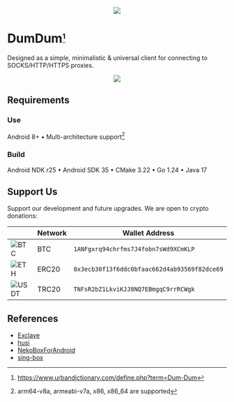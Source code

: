 <p align="center"><img src="https://img.shields.io/github/downloads/Project-Mandarin/DumDum/total?style=flat-square&logo=betfair&logoColor=white&label=Downloads"></p>

# DumDum<sub><sup>[^1]</sup></sub>
Designed as a simple, minimalistic & universal client for connecting to SOCKS/HTTP/HTTPS proxies.

<p align="center"><img src="https://www.dropbox.com/scl/fi/xolqv1ghemjmjt93tkyhp/dumdum.gif?rlkey=81l3q6omxp930wofy518bs6c7&st=sahbyzlm&raw=1"></p>

## Requirements

### Use
Android 8+ • Multi-architecture support[^2]

### Build
Android NDK r25 • Android SDK 35 • CMake 3.22 • Go 1.24 • Java 17

## Support Us
Support our development and future upgrades. We are open to crypto donations:

|                                                                                                                                      | Network | Wallet Address                               |
|--------------------------------------------------------------------------------------------------------------------------------------|---------|----------------------------------------------|
| ![BTC](https://img.shields.io/badge/BitCoin-orange?style=flat-square&logo=bitcoin&label=Donate&labelColor=white)                     | BTC     | `1ANFgxrq94chrfms7J4fobn7sWd9XCmKLP`         |
| ![ETH](https://img.shields.io/badge/Ethereum-purple?style=flat-square&logo=Ethereum&logoColor=purple&label=Donate&labelColor=f6f8fa) | ERC20   | `0x3ecb30f13f6ddc0bfaac662d4ab93569f82dce69` |
| ![USDT](https://img.shields.io/badge/USDT-cadetblue?style=flat-square&logo=Tether&label=Donate&labelColor=white)                     | TRC20   | `TNFsR2bZ1LkviKJJ8NQ7EBmgqC9rrRCWgk`         |

## References
- [Exclave](https://github.com/dyhkwong/Exclave)
- [husi](https://github.com/xchacha20-poly1305/husi) 
- [NekoBoxForAndroid](https://github.com/MatsuriDayo/NekoBoxForAndroid)
- [sing-box](https://github.com/SagerNet/sing-box)

[^1]: https://www.urbandictionary.com/define.php?term=Dum-Dum
[^2]: arm64-v8a, armeabi-v7a, x86, x86_64 are supported
